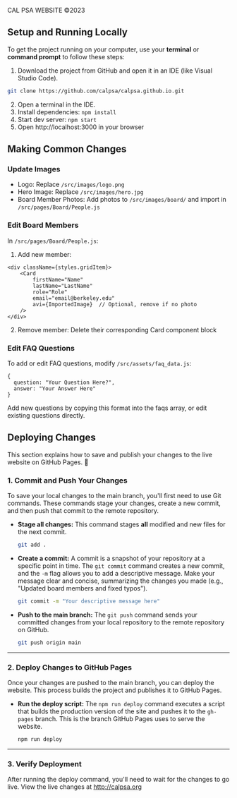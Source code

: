 CAL PSA WEBSITE ©2023

## Setup and Running Locally
To get the project running on your computer, use your **terminal** or **command prompt** to follow these steps:

1. Download the project from GitHub and open it in an IDE (like Visual Studio Code).
```bash
git clone https://github.com/calpsa/calpsa.github.io.git
```
2. Open a terminal in the IDE.
3. Install dependencies: `npm install`
4. Start dev server: `npm start`
5. Open http://localhost:3000 in your browser

## Making Common Changes

### Update Images
- Logo: Replace `/src/images/logo.png`
- Hero Image: Replace `/src/images/hero.jpg`
- Board Member Photos: Add photos to `/src/images/board/` and import in `/src/pages/Board/People.js`

### Edit Board Members
In `/src/pages/Board/People.js`:
1. Add new member:
```
<div className={styles.gridItem}>
    <Card 
        firstName="Name"
        lastName="LastName"
        role="Role"
        email="email@berkeley.edu"
        avi={ImportedImage}  // Optional, remove if no photo
    />
</div>
```
2. Remove member: Delete their corresponding Card component block

### Edit FAQ Questions
To add or edit FAQ questions, modify `/src/assets/faq_data.js`:
```
{
  question: "Your Question Here?",
  answer: "Your Answer Here"
}
```
Add new questions by copying this format into the faqs array, or edit existing questions directly.

## Deploying Changes
This section explains how to save and publish your changes to the live website on GitHub Pages. 🚀

### 1. Commit and Push Your Changes
To save your local changes to the main branch, you'll first need to use Git commands. These commands stage your changes, create a new commit, and then push that commit to the remote repository.

* **Stage all changes:** This command stages **all** modified and new files for the next commit.
    ```bash
    git add .
    ```
* **Create a commit:** A commit is a snapshot of your repository at a specific point in time. The `git commit` command creates a new commit, and the `-m` flag allows you to add a descriptive message. Make your message clear and concise, summarizing the changes you made (e.g., "Updated board members and fixed typos").
    ```bash
    git commit -m "Your descriptive message here"
    ```
* **Push to the main branch:** The `git push` command sends your committed changes from your local repository to the remote repository on GitHub.
    ```bash
    git push origin main
    ```
---
### 2. Deploy Changes to GitHub Pages
Once your changes are pushed to the main branch, you can deploy the website. This process builds the project and publishes it to GitHub Pages.

* **Run the deploy script:** The `npm run deploy` command executes a script that builds the production version of the site and pushes it to the `gh-pages` branch. This is the branch GitHub Pages uses to serve the website.
    ```bash
    npm run deploy
    ```
---
### 3. Verify Deployment
After running the deploy command, you'll need to wait for the changes to go live. View the live changes at http://calpsa.org
